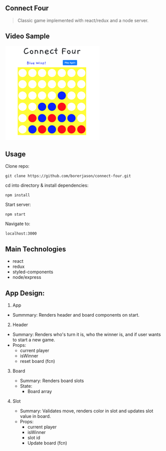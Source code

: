 ## Connect Four
> Classic game implemented with react/redux and a node server.

## Video Sample

[<img src="images/four.png" height="300" width="300">](https://www.youtube.com/watch?v=fNkz_jUvDYA&feature=youtu.be)
## Usage

Clone repo:
```
git clone https://github.com/borerjason/connect-four.git  
```

cd into directory & install dependencies:
```
npm install
```

Start server:
```
npm start
```

Navigate to:
```
localhost:3000
```

## Main Technologies
  - react  
  - redux  
  - styled-components  
  - node/express

## App Design:

1. App
  - Summmary: Renders header and board components on start.   
      
2. Header  
  - Summary: Renders who's turn it is, who the winner is, and if user wants to start a new game.  
  - Props:
    - current player
    - isWinner   
    - reset board (fcn)  
  
3. Board
   - Summary: Renders board slots  
   - State:  
     - Board array  
  
4. Slot  
   - Summary: Validates move, renders color in slot and updates slot value in board.  
   - Props:  
     - current player 
     - isWinner  
     - slot id  
     - Update board (fcn)

